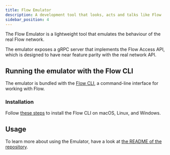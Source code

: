```yaml
---
title: Flow Emulator
description: A development tool that looks, acts and talks like Flow
sidebar_position: 4
---
```


The Flow Emulator is a lightweight tool that emulates the behaviour of the real Flow network.

The emulator exposes a gRPC server that implements the Flow Access API,
which is designed to have near feature parity with the real network API.

## Running the emulator with the Flow CLI

The emulator is bundled with the [Flow CLI](../../tools/flow-cli/index.md), a command-line interface for working with Flow.

### Installation

Follow [these steps](../../tools/flow-cli/install.md) to install the Flow CLI on macOS, Linux, and Windows.

## Usage

To learn more about using the Emulator,
have a look at [the README of the repository](https://github.com/onflow/flow-emulator/#starting-the-server).
